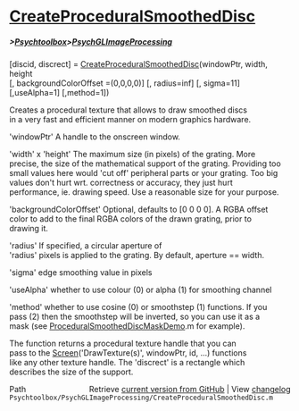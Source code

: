 # [CreateProceduralSmoothedDisc](CreateProceduralSmoothedDisc)
##### >[Psychtoolbox](Psychtoolbox)>[PsychGLImageProcessing](PsychGLImageProcessing)

[discid, discrect] = [CreateProceduralSmoothedDisc](CreateProceduralSmoothedDisc)(windowPtr, width, height   
[, backgroundColorOffset =(0,0,0,0)] [, radius=inf] [, sigma=11] [,useAlpha=1] [,method=1])  
  
Creates a procedural texture that allows to draw smoothed discs  
in a very fast and efficient manner on modern graphics hardware.  
  
'windowPtr' A handle to the onscreen window.  
  
'width' x 'height' The maximum size (in pixels) of the grating. More  
precise, the size of the mathematical support of the grating. Providing too  
small values here would 'cut off' peripheral parts or your grating. Too big  
values don't hurt wrt. correctness or accuracy, they just hurt  
performance, ie. drawing speed. Use a reasonable size for your purpose.  
  
'backgroundColorOffset' Optional, defaults to [0 0 0 0]. A RGBA offset  
color to add to the final RGBA colors of the drawn grating, prior to  
drawing it.  
  
'radius' If specified, a circular aperture of  
'radius' pixels is applied to the grating. By default, aperture == width.  
  
'sigma' edge smoothing value in pixels  
  
'useAlpha' whether to use colour (0) or alpha (1) for smoothing channel  
  
'method' whether to use cosine (0) or smoothstep (1) functions. If you  
 pass (2) then the smoothstep will be inverted, so you can use it as a  
 mask (see [ProceduralSmoothedDiscMaskDemo](ProceduralSmoothedDiscMaskDemo).m for example).  
  
The function returns a procedural texture handle that you can  
pass to the [Screen](Screen)('DrawTexture(s)', windowPtr, id, ...) functions  
like any other texture handle. The 'discrect' is a rectangle which  
describes the size of the support.  




<div class="code_header" style="text-align:right;">
  <span style="float:left;">Path&nbsp;&nbsp;</span> <span class="counter">Retrieve <a href=
  "https://raw.github.com/Psychtoolbox-3/Psychtoolbox-3/beta/Psychtoolbox/PsychGLImageProcessing/CreateProceduralSmoothedDisc.m">current version from GitHub</a> | View <a href=
  "https://github.com/Psychtoolbox-3/Psychtoolbox-3/commits/beta/Psychtoolbox/PsychGLImageProcessing/CreateProceduralSmoothedDisc.m">changelog</a></span>
</div>
<div class="code">
  <code>Psychtoolbox/PsychGLImageProcessing/CreateProceduralSmoothedDisc.m</code>
</div>


